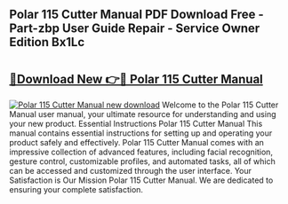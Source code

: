 ## Polar 115 Cutter Manual PDF Download Free - Part-zbp User Guide Repair - Service Owner Edition Bx1Lc

# <h2><a href="http://cf26363.oget.top/?id=Polar+115+Cutter+Manual">🔗Download New 👉🔴 Polar 115 Cutter Manual</a></h2>

[![Polar 115 Cutter Manual new download](https://i.imgur.com/5g1atiW.png)](http://cf26363.oget.top/?id=Polar+115+Cutter+Manual)
Welcome to the Polar 115 Cutter Manual user manual, your ultimate resource for understanding and using your new product. Essential Instructions Polar 115 Cutter Manual This manual contains essential instructions for setting up and operating your product safely and effectively. Polar 115 Cutter Manual comes with an impressive collection of advanced features, including facial recognition, gesture control, customizable profiles, and automated tasks, all of which can be accessed and customized through the user interface. Your Satisfaction is Our Mission Polar 115 Cutter Manual. We are dedicated to ensuring your complete satisfaction.
